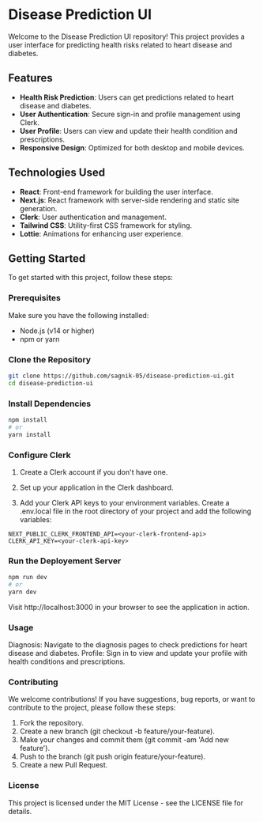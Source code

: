 # Disease Prediction UI

Welcome to the Disease Prediction UI repository! This project provides a user interface for predicting health risks related to heart disease and diabetes.

## Features

- **Health Risk Prediction**: Users can get predictions related to heart disease and diabetes.
- **User Authentication**: Secure sign-in and profile management using Clerk.
- **User Profile**: Users can view and update their health condition and prescriptions.
- **Responsive Design**: Optimized for both desktop and mobile devices.

## Technologies Used

- **React**: Front-end framework for building the user interface.
- **Next.js**: React framework with server-side rendering and static site generation.
- **Clerk**: User authentication and management.
- **Tailwind CSS**: Utility-first CSS framework for styling.
- **Lottie**: Animations for enhancing user experience.

## Getting Started

To get started with this project, follow these steps:

### Prerequisites

Make sure you have the following installed:

- Node.js (v14 or higher)
- npm or yarn

### Clone the Repository

```bash
git clone https://github.com/sagnik-05/disease-prediction-ui.git
cd disease-prediction-ui
```

### Install Dependencies

```bash
npm install
# or
yarn install
```

### Configure Clerk

1. Create a Clerk account if you don't have one.

2. Set up your application in the Clerk dashboard.

3. Add your Clerk API keys to your environment variables. Create a .env.local file in the root directory of your project and add the following variables:

```plaintext
NEXT_PUBLIC_CLERK_FRONTEND_API=<your-clerk-frontend-api>
CLERK_API_KEY=<your-clerk-api-key>
```

### Run the Deployement Server

```bash
npm run dev
# or
yarn dev
```

Visit http://localhost:3000 in your browser to see the application in action.

### Usage

Diagnosis: Navigate to the diagnosis pages to check predictions for heart disease and diabetes.
Profile: Sign in to view and update your profile with health conditions and prescriptions.

### Contributing

We welcome contributions! If you have suggestions, bug reports, or want to contribute to the project, please follow these steps:

1. Fork the repository.
2. Create a new branch (git checkout -b feature/your-feature).
3. Make your changes and commit them (git commit -am 'Add new feature').
4. Push to the branch (git push origin feature/your-feature).
5. Create a new Pull Request.

### License

This project is licensed under the MIT License - see the LICENSE file for details.
